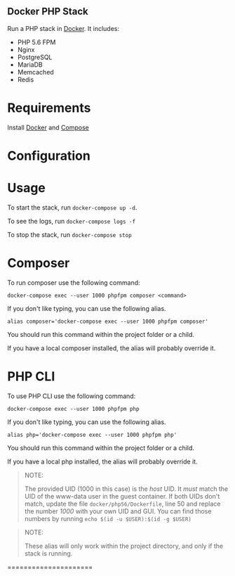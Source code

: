 Docker PHP Stack
----------------

Run a PHP stack in [Docker]. It includes:

- PHP 5.6 FPM
- Nginx
- PostgreSQL
- MariaDB
- Memcached
- Redis

Requirements
============
Install [Docker] and [Compose]

Configuration
=============

Usage
=====

To start the stack, run `docker-compose up -d`.

To see the logs, run `docker-compose logs -f`

To stop the stack, run `docker-compose stop`

Composer
========

To run composer use the following command:

```
docker-compose exec --user 1000 phpfpm composer <command>
```

If you don't like typing, you can use the following alias.

```
alias composer='docker-compose exec --user 1000 phpfpm composer'
```

You should run this command within the project folder or a child.

If you have a local composer installed, the alias will probably override it.

PHP CLI
========

To use PHP CLI use the following command:

```
docker-compose exec --user 1000 phpfpm php
```

If you don't like typing, you can use the following alias.

```
alias php='docker-compose exec --user 1000 phpfpm php'
```

You should run this command within the project folder or a child.

If you have a local php installed, the alias will probably override it.

> NOTE:
>
> The provided UID (1000 in this case) is the *host* UID. It *must* match the UID of the www-data user in the
> guest container. If both UIDs don't match, update the file `docker/php56/Dockerfile`, line 50 and replace the number
> *1000* with your own UID and GUI. You can find those numbers by running `echo $(id -u $USER):$(id -g $USER)`

> NOTE:
>
> These alias will only work within the project directory, and only if the stack is running.



=====================

[Docker]:                      https://www.docker.io/
[Compose]:                     http://docs.docker.com/compose/install/
